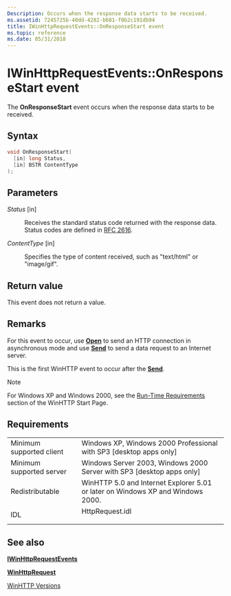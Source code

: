 ```yaml
---
Description: Occurs when the response data starts to be received.
ms.assetid: 7245725b-40dd-4282-b681-f0b2c191db94
title: IWinHttpRequestEvents::OnResponseStart event
ms.topic: reference
ms.date: 05/31/2018
---
```


# IWinHttpRequestEvents::OnResponseStart event

The **OnResponseStart** event occurs when the response data starts to be received.

## Syntax


```C++
void OnResponseStart(
  [in] long Status,
  [in] BSTR ContentType
);
```



## Parameters

<dl> <dt>

*Status* \[in\]
</dt> <dd>

Receives the standard status code returned with the response data. Status codes are defined in [RFC 2616](https://www.ietf.org/rfc/rfc2616.txt).

</dd> <dt>

*ContentType* \[in\]
</dt> <dd>

Specifies the type of content received, such as "text/html" or "image/gif".

</dd> </dl>

## Return value

This event does not return a value.

## Remarks

For this event to occur, use [**Open**](iwinhttprequest-open.md) to send an HTTP connection in asynchronous mode and use [**Send**](iwinhttprequest-send.md) to send a data request to an Internet server.

This is the first WinHTTP event to occur after the [**Send**](iwinhttprequest-send.md).

> [!Note]  
> For Windows XP and Windows 2000, see the [Run-Time Requirements](winhttp-start-page.md) section of the WinHTTP Start Page.

 

## Requirements



|                                     |                                                                                            |
|-------------------------------------|--------------------------------------------------------------------------------------------|
| Minimum supported client<br/> | Windows XP, Windows 2000 Professional with SP3 \[desktop apps only\]<br/>            |
| Minimum supported server<br/> | Windows Server 2003, Windows 2000 Server with SP3 \[desktop apps only\]<br/>         |
| Redistributable<br/>          | WinHTTP 5.0 and Internet Explorer 5.01 or later on Windows XP and Windows 2000.<br/> |
| IDL<br/>                      | <dl> <dt>HttpRequest.idl</dt> </dl> |



## See also

<dl> <dt>

[**IWinHttpRequestEvents**](iwinhttprequestevents-interface.md)
</dt> <dt>

[**WinHttpRequest**](winhttprequest.md)
</dt> <dt>

[WinHTTP Versions](winhttp-versions.md)
</dt> </dl>

 

 




